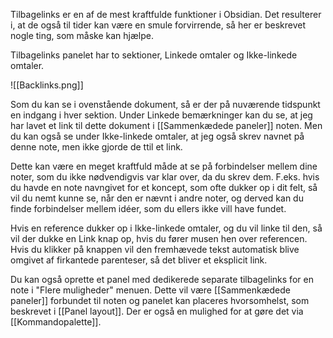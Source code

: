 Tilbagelinks er en af de mest kraftfulde funktioner i Obsidian. Det resulterer i, at de også til tider kan være en smule forvirrende, så her er beskrevet nogle ting, som måske kan hjælpe.

Tilbagelinks panelet har to sektioner, Linkede omtaler og Ikke-linkede omtaler.

![[Backlinks.png]]

Som du kan se i ovenstående dokument, så er der på nuværende tidspunkt en indgang i hver sektion.
Under Linkede bemærkninger kan du se, at jeg har lavet et link til dette dokument i [[Sammenkædede paneler]] noten. Men du kan også se under Ikke-linkede omtaler, at jeg også skrev navnet på denne note, men ikke gjorde de ttil et link.

Dette kan være en meget kraftfuld måde at se på forbindelser mellem dine noter, som du ikke nødvendigvis var klar over, da du skrev dem. F.eks. hvis du havde en note navngivet for et koncept, som ofte dukker op i dit felt, så vil du nemt kunne se, når den er nævnt i andre noter, og derved kan du finde forbindelser mellem idéer, som du ellers ikke vill have fundet.

Hvis en reference dukker op i Ikke-linkede omtaler, og du vil linke til den, så vil der dukke en Link knap op, hvis du fører musen hen over referencen. Hvis du klikker på knappen vil den fremhævede tekst automatisk blive omgivet af firkantede parenteser, så det bliver et eksplicit link.

Du kan også oprette et panel med dedikerede separate tilbagelinks for en note i "Flere muligheder" menuen. Dette vil være [[Sammenkædede paneler]] forbundet til noten og panelet kan placeres hvorsomhelst, som beskrevet i [[Panel layout]]. Der er også en mulighed for at gøre det via [[Kommandopalette]].
